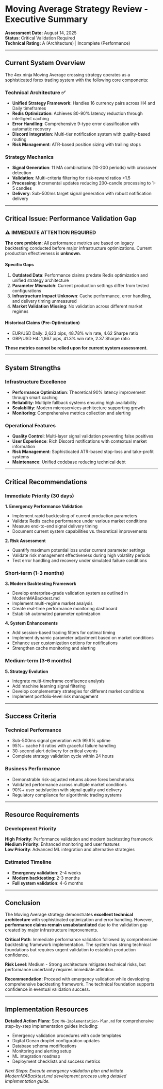 # Moving Average Strategy Review - Executive Summary

**Assessment Date:** August 14, 2025  
**Status:** Critical Validation Required  
**Technical Rating:** A (Architecture) | Incomplete (Performance)

---

## Current System Overview

The 4ex.ninja Moving Average crossing strategy operates as a sophisticated forex trading system with the following core components:

### Technical Architecture ✅
- **Unified Strategy Framework**: Handles 16 currency pairs across H4 and Daily timeframes
- **Redis Optimization**: Achieves 80-90% latency reduction through intelligent caching
- **Error Handling**: Comprehensive 9-type error classification with automatic recovery
- **Discord Integration**: Multi-tier notification system with quality-based routing
- **Risk Management**: ATR-based position sizing with trailing stops

### Strategy Mechanics
- **Signal Generation**: 11 MA combinations (10-200 periods) with crossover detection
- **Validation**: Multi-criteria filtering for risk-reward ratios >1.5
- **Processing**: Incremental updates reducing 200-candle processing to 1-5 candles
- **Delivery**: Sub-500ms target signal generation with robust notification delivery

---

## Critical Issue: Performance Validation Gap

### ⚠️ IMMEDIATE ATTENTION REQUIRED

**The core problem**: All performance metrics are based on legacy backtesting conducted before major infrastructure optimizations. Current production effectiveness is **unknown**.

#### Specific Gaps
1. **Outdated Data**: Performance claims predate Redis optimization and unified strategy architecture
2. **Parameter Mismatch**: Current production settings differ from tested configurations  
3. **Infrastructure Impact Unknown**: Cache performance, error handling, and delivery timing unmeasured
4. **Market Validation Missing**: No validation across different market regimes

#### Historical Claims (Pre-Optimization)
- EUR/USD Daily: 2,623 pips, 48.78% win rate, 4.62 Sharpe ratio
- GBP/USD H4: 1,867 pips, 41.3% win rate, 2.37 Sharpe ratio

**These metrics cannot be relied upon for current system assessment.**

---

## System Strengths

### Infrastructure Excellence
- **Performance Optimization**: Theoretical 90% latency improvement through smart caching
- **Reliability**: Multiple fallback systems ensuring high availability
- **Scalability**: Modern microservices architecture supporting growth
- **Monitoring**: Comprehensive metrics collection and alerting

### Operational Features
- **Quality Control**: Multi-layer signal validation preventing false positives
- **User Experience**: Rich Discord notifications with contextual market information
- **Risk Management**: Sophisticated ATR-based stop-loss and take-profit systems
- **Maintenance**: Unified codebase reducing technical debt

---

## Critical Recommendations

### Immediate Priority (30 days)
**1. Emergency Performance Validation**
- Implement rapid backtesting of current production parameters
- Validate Redis cache performance under various market conditions
- Measure end-to-end signal delivery timing
- Document current system capabilities vs. theoretical improvements

**2. Risk Assessment**
- Quantify maximum potential loss under current parameter settings
- Validate risk management effectiveness during high volatility periods
- Test error handling and recovery under simulated failure conditions

### Short-term (1-3 months)
**3. Modern Backtesting Framework**
- Develop enterprise-grade validation system as outlined in ModernMABacktest.md
- Implement multi-regime market analysis
- Create real-time performance monitoring dashboard
- Establish automated parameter optimization

**4. System Enhancements**
- Add session-based trading filters for optimal timing
- Implement dynamic parameter adjustment based on market conditions
- Enhance user customization options for notifications
- Strengthen cache monitoring and alerting

### Medium-term (3-6 months)
**5. Strategy Evolution**
- Integrate multi-timeframe confluence analysis
- Add machine learning signal filtering
- Develop complementary strategies for different market conditions
- Implement portfolio-level risk management

---

## Success Criteria

### Technical Performance
- Sub-500ms signal generation with 99.9% uptime
- 95%+ cache hit ratios with graceful failure handling
- 30-second alert delivery for critical events
- Complete strategy validation cycle within 24 hours

### Business Performance
- Demonstrable risk-adjusted returns above forex benchmarks
- Validated performance across multiple market conditions
- 90%+ user satisfaction with signal quality and delivery
- Regulatory compliance for algorithmic trading systems

---

## Resource Requirements

### Development Priority
**High Priority**: Performance validation and modern backtesting framework
**Medium Priority**: Enhanced monitoring and user features  
**Low Priority**: Advanced ML integration and alternative strategies

### Estimated Timeline
- **Emergency validation**: 2-4 weeks
- **Modern backtesting**: 2-3 months
- **Full system validation**: 4-6 months

---

## Conclusion

The Moving Average strategy demonstrates **excellent technical architecture** with sophisticated optimization and error handling. However, **performance claims remain unsubstantiated** due to the validation gap created by major infrastructure improvements.

**Critical Path**: Immediate performance validation followed by comprehensive backtesting framework implementation. The system has strong technical foundations but requires urgent validation to establish production confidence.

**Risk Level**: Medium - Strong architecture mitigates technical risks, but performance uncertainty requires immediate attention.

**Recommendation**: Proceed with emergency validation while developing comprehensive backtesting framework. The technical foundation supports confidence in eventual validation success.

---

## Implementation Resources

**Detailed Action Plans:** See `MA-Implementation-Plan.md` for comprehensive step-by-step implementation guides including:
- Emergency validation procedures with code templates
- Digital Ocean droplet configuration updates
- Database schema modifications
- Monitoring and alerting setup
- ML integration roadmap
- Deployment checklists and success metrics

*Next Steps: Execute emergency validation plan and initiate ModernMABacktest.md development process using detailed implementation guide.*
